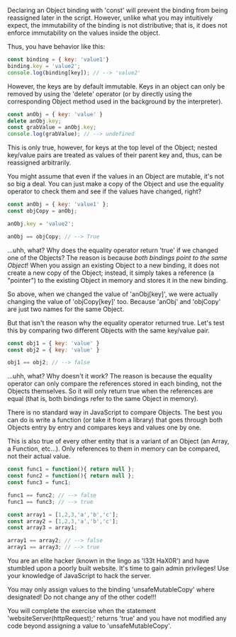 Declaring an Object binding with 'const' will prevent the binding from being reassigned later in the script. However, unlike what you may intuitively expect, the immutability of the binding is not distributive; that is, it does not enforce immutability on the values inside the object.

Thus, you have behavior like this:

```js
const binding = { key: 'value1'}
binding.key = 'value2';
console.log(binding[key]); // --> 'value2'
```

However, the keys are by default immutable. Keys in an object can only be removed by using the 'delete' operator (or by directly using the corresponding Object method used in the background by the interpreter).

```js
const anObj = { key: 'value' }
delete anObj.key;
const grabValue = anObj.key;
console.log(grabValue); // --> undefined
```

This is only true, however, for keys at the top level of the Object; nested key/value pairs are treated as values of their parent key and, thus, can be reassigned arbitrarily.

You might assume that even if the values in an Object are mutable, it's not so big a deal. You can just make a copy of the Object and use the equality operator to check them and see if the values have changed, right?

```js
const anObj = { key: 'value1' };
const objCopy = anObj;

anObj.key = 'value2';

anObj == objCopy; // --> True
```

...uhh, what? Why does the equality operator return 'true' if we changed one of the Objects? The reason is because *both bindings point to the same Object*! When you assign an existing Object to a new binding, it does not create a new copy of the Object; instead, it simply takes a reference (a "pointer") to the existing Object in memory and stores it in the new binding.

So above, when we changed the value of 'anObj[key]', we were actually changing the value of 'objCopy[key]' too. Because 'anObj' and 'objCopy' are just two names for the same Object.

But that isn't the reason why the equality operator returned true. Let's test this by comparing two different Objects with the same key/value pair.

```js
const obj1 = { key: 'value' }
const obj2 = { key: 'value' }

obj1 == obj2; // --> false
```

...uhh, what? Why doesn't it work? The reason is because the equality operator can only compare the references stored in each binding, not the Objects themselves. So it will only return true when the references are equal (that is, both bindings refer to the same Object in memory).

There is no standard way in JavaScript to compare Objects. The best you can do is write a function (or take it from a library) that goes through both Objects entry by entry and compares keys and values one by one.

This is also true of every other entity that is a variant of an Object (an Array, a Function, etc...). Only references to them in memory can be compared, not their actual value.

```js
const func1 = function(){ return null };
const func2 = function(){ return null };
const func3 = func1;

func1 == func2; // --> false
func1 == func3; // --> true

const array1 = [1,2,3,'a','b','c'];
const array2 = [1,2,3,'a','b','c'];
const array3 = array1;

array1 == array2; // --> false
array1 == array3; // --> true
```

You are an elite hacker (known in the lingo as 'l33t HaX0R') and have stumbled upon a poorly built website. It's time to gain admin privileges! Use your knowledge of JavaScript to hack the server.

You may only assign values to the binding 'unsafeMutableCopy' where designated! Do not change any of the other code!!!

You will complete the exercise when the statement 'websiteServer(httpRequest);' returns 'true' and you have not modified any code beyond assigning a value to 'unsafeMutableCopy'.
